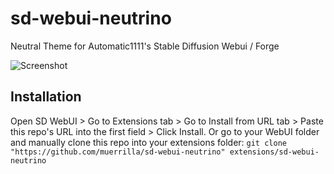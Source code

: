 # sd-webui-neutrino
Neutral Theme for Automatic1111's Stable Diffusion Webui / Forge

![Screenshot](https://github.com/user-attachments/assets/8ad454f9-e717-4845-b0f3-b9afde0aa05f)

## Installation
Open SD WebUI > Go to Extensions tab > Go to Install from URL tab > Paste this repo's URL into the first field > Click Install.
Or go to your WebUI folder and manually clone this repo into your extensions folder:
`git clone "https://github.com/muerrilla/sd-webui-neutrino" extensions/sd-webui-neutrino`
